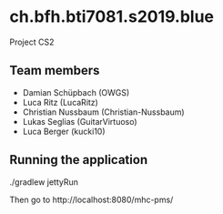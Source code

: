 # ch.bfh.bti7081.s2019.blue
Project CS2

## Team members
- Damian Schüpbach (OWGS)
- Luca Ritz (LucaRitz)
- Christian Nussbaum (Christian-Nussbaum)
- Lukas Seglias (GuitarVirtuoso)
- Luca Berger (kucki10)

## Running the application
./gradlew jettyRun

Then go to http://localhost:8080/mhc-pms/
